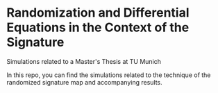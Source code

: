 # Randomization and Differential Equations in the Context of the Signature
Simulations related to a Master's Thesis at TU Munich

In this repo, you can find the simulations related to the technique of the randomized signature map and accompanying results.

